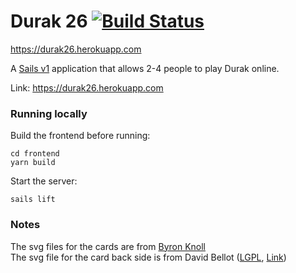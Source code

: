 # Durak 26 [![Build Status](https://travis-ci.org/vanphuong12a2/durak26.svg?branch=master)](https://travis-ci.org/vanphuong12a2/durak26)

https://durak26.herokuapp.com

A [Sails v1](https://sailsjs.com) application that allows 2-4 people to play Durak online.

Link: https://durak26.herokuapp.com

### Running locally
Build the frontend before running:
```$xslt
cd frontend
yarn build
```
Start the server:
```$xslt
sails lift
```

### Notes

The svg files for the cards are from [Byron Knoll](https://commons.wikimedia.org/wiki/Category:Playing_cards_set_by_Byron_Knoll)  
The svg file for the card back side is from David Bellot (<a href="http://www.gnu.org/licenses/lgpl.html" title="GNU Lesser General Public License">LGPL</a>, <a href="https://commons.wikimedia.org/w/index.php?curid=498450">Link</a>)
